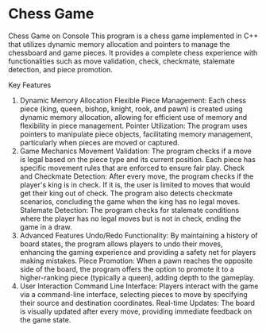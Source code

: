 # Chess Game
 Chess Game on Console 
This program is a chess game implemented in C++ that utilizes dynamic memory allocation and pointers to manage the chessboard and game pieces. It provides a complete chess experience with functionalities such as move validation, check, checkmate, stalemate detection, and piece promotion.

Key Features
1. Dynamic Memory Allocation
Flexible Piece Management: Each chess piece (king, queen, bishop, knight, rook, and pawn) is created using dynamic memory allocation, allowing for efficient use of memory and flexibility in piece management.
Pointer Utilization: The program uses pointers to manipulate piece objects, facilitating memory management, particularly when pieces are moved or captured.
2. Game Mechanics
Movement Validation: The program checks if a move is legal based on the piece type and its current position. Each piece has specific movement rules that are enforced to ensure fair play.
Check and Checkmate Detection: After every move, the program checks if the player's king is in check. If it is, the user is limited to moves that would get their king out of check. The program also detects checkmate scenarios, concluding the game when the king has no legal moves.
Stalemate Detection: The program checks for stalemate conditions where the player has no legal moves but is not in check, ending the game in a draw.
3. Advanced Features
Undo/Redo Functionality: By maintaining a history of board states, the program allows players to undo their moves, enhancing the gaming experience and providing a safety net for players making mistakes.
Piece Promotion: When a pawn reaches the opposite side of the board, the program offers the option to promote it to a higher-ranking piece (typically a queen), adding depth to the gameplay.
4. User Interaction
Command Line Interface: Players interact with the game via a command-line interface, selecting pieces to move by specifying their source and destination coordinates.
Real-time Updates: The board is visually updated after every move, providing immediate feedback on the game state.
